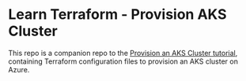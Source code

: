 # Learn Terraform - Provision AKS Cluster

This repo is a companion repo to the [Provision an AKS Cluster tutorial](https://developer.hashicorp.com/terraform/tutorials/kubernetes/aks), containing Terraform configuration files to provision an AKS cluster on Azure.
